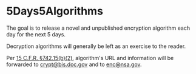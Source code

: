 # 5Days5Algorithms
The goal is to release a novel and unpublished encryption algorithm each day for the next 5 days.

Decryption algorithms will generally be left as an exercise to the reader.

Per [15 C.F.R. §742.15(b)(2)](https://www.law.cornell.edu/cfr/text/15/742.15), algorithm's URL and information will be forwarded to crypt@bis.doc.gov and to enc@nsa.gov.
